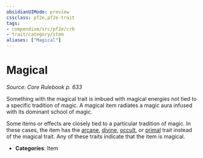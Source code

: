 ```yaml
---
obsidianUIMode: preview
cssclass: pf2e,pf2e-trait
tags:
- compendium/src/pf2e/crb
- trait/category/item
aliases: ["Magical"]
---
```

# Magical  
*Source: Core Rulebook p. 633*  

Something with the magical trait is imbued with magical energies not tied to a specific tradition of magic. A magical item radiates a magic aura infused with its dominant school of magic.

Some items or effects are closely tied to a particular tradition of magic. In these cases, the item has the [arcane](rules/traits/arcane.md), [divine](rules/traits/divine.md), [occult](rules/traits/occult.md), or [primal](rules/traits/primal.md) trait instead of the magical trait. Any of these traits indicate that the item is magical.


- **Categories**: Item